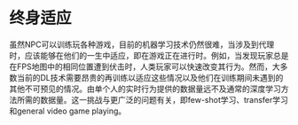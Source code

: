 # 终身适应

虽然NPC可以训练玩各种游戏，目前的机器学习技术仍然很难，当涉及到代理时，应该能够在他们的一生中适应，即在游戏正在进行时。例如，当发现玩家总是在FPS地图中的相同位置遭到伏击时，人类玩家可以快速改变其行为。然而，大多数当前的DL技术需要昂贵的再训练以适应这些情况以及他们在训练期间未遇到的其他不可预见的情况。由单个人的实时行为提供的数据量远不及通常的深度学习方法所需的数据量。这一挑战与更广泛的问题有关，即few-shot学习、transfer学习和general video game playing。


